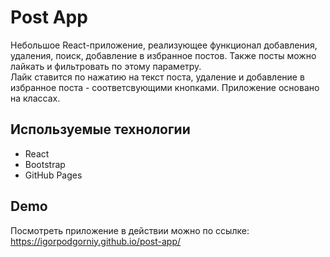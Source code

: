 # Post App
Небольшое React-приложение, реализующее функционал добавления, удаления, поиск, добавление в избранное постов. Также посты можно лайкать и фильтровать по этому параметру.<br/>
Лайк ставится по нажатию на текст поста, удаление и добавление в избранное поста - соответсвующими кнопками.
Приложение основано на классах.
## Используемые технологии
- React
- Bootstrap
- GitHub Pages
## Demo
Посмотреть приложение в действии можно по ссылке:<br/>
https://igorpodgorniy.github.io/post-app/